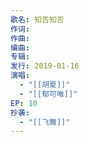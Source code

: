```yaml
---
歌名: 知否知否
作词: 
作曲: 
编曲: 
专辑: 
发行: 2019-01-16
演唱:
  - "[[胡夏]]"
  - "[[郁可唯]]"
EP: 10
抄袭:
  - "[[飞舞]]"
---
```

